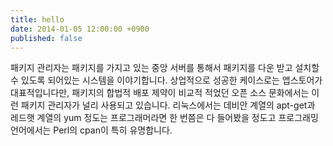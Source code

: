```yaml
---
title: hello
date: 2014-01-05 12:00:00 +0900
published: false
---
```


패키지 관리자는 패키지를 가지고 있는 중앙 서버를 통해서 패키지를 다운 받고 설치할 수 있도록 되어있는 시스템을 이야기합니다. 상업적으로 성공한 케이스로는 앱스토어가 대표적입니다만, 패키지의 합법적 배포 제약이 비교적 적었던 오픈 소스 문화에서는 이런 패키지 관리자가 널리 사용되고 있습니다. 리눅스에서는 데비안 계열의 apt-get과 레드햇 계열의 yum 정도는 프로그래머라면 한 번쯤은 다 들어봤을 정도고 프로그래밍 언어에서는 Perl의 cpan이 특히 유명합니다.
